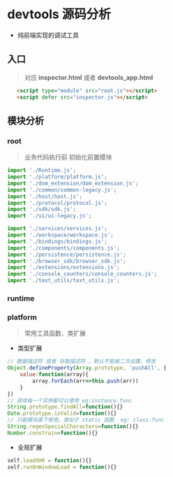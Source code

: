 # devtools 源码分析
- 纯前端实现的调试工具

## 入口
> 对应 **inspector.html** 或者 **devtools_app.html**
 
```html
   <script type="module" src="root.js"></script>
   <script defer src="inspector.js"></script>
```

## 模块分析

### root
> 业务代码执行前 初始化前置模块
```js
import './Runtime.js';
import './platform/platform.js';
import './dom_extension/dom_extension.js';
import './common/common-legacy.js';
import './host/host.js';
import './protocol/protocol.js';
import './sdk/sdk.js';
import './ui/ui-legacy.js';

import './services/services.js';
import './workspace/workspace.js';
import './bindings/bindings.js';
import './components/components.js';
import './persistence/persistence.js';
import './browser_sdk/browser_sdk.js';
import './extensions/extensions.js';
import './console_counters/console_counters.js';
import './text_utils/text_utils.js';
```

### runtime


### platform
> 常用工具函数、类扩展

- 类型扩展

```js
// 数据描述符 或者 存取描述符 。默认不能被二次设置，修改
Object.defineProperty(Array.prototype, 'pushAll', {
    value:function(array){
        array.forEach(arr=>this.push(arr))
    }
})
// 具体每一个实例都可以使用 eg:instance.func
String.prototype.findAll=function(){}
Date.prototype.isValid=function(){}
// 只能模块类下使用。类似于 static 函数  eg: class.func
String.regexSpecialCharacters=function(){}
Number.constrain=function(){}
```

- 全局扩展

```js
self.loadXHR = function(){}
self.runOnWindowLoad = function(){}
```




